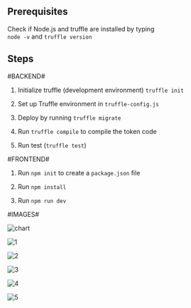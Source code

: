 ## Prerequisites ##

Check if Node.js and truffle are installed by typing  
`node -v` and  `truffle version`

## Steps ##

#BACKEND#

1. Initialize truffle (development environment) `truffle init`

2. Set up Truffle environment in `truffle-config.js`

3. Deploy by  running `truffle migrate`

5. Run `truffle compile` to compile the token code

5. Run  test (`truffle test`)



#FRONTEND#

1. Run `npm init` to create a `package.json` file

2. Run `npm install`

3. Run `npm run dev` 


#IMAGES#

![chart](https://user-images.githubusercontent.com/12500447/63901451-7163a800-c9b9-11e9-88f0-df4d3529a4fa.jpg)

![1](https://user-images.githubusercontent.com/12500447/63901466-7cb6d380-c9b9-11e9-89d3-b36171062ce9.jpg)

![2](https://user-images.githubusercontent.com/12500447/63901460-788ab600-c9b9-11e9-80b2-da33a662e7fa.jpg)

![3](https://user-images.githubusercontent.com/12500447/63901471-82141e00-c9b9-11e9-9df1-f2be35d40911.jpg)

![4](https://user-images.githubusercontent.com/12500447/63901473-84767800-c9b9-11e9-9437-ae3d0778cba0.jpg)

![5](https://user-images.githubusercontent.com/12500447/63901474-86d8d200-c9b9-11e9-9f2f-8d1c56e97a70.jpg)



